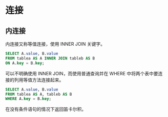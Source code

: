 # 连接
## 内连接
内连接又称等值连接，使用 INNER JOIN 关键字。
```sql
SELECT A.value, B.value
FROM tablea AS A INNER JOIN tableb AS B
ON A.key = B.key;
```
可以不明确使用 INNER JOIN，而使用普通查询并在 WHERE 中将两个表中要连接的列用等值方法连接起来。
```sql
SELECT A.value, B.value
FROM tablea AS A, tableb AS B
WHERE A.key = B.key;
```
在没有条件语句的情况下返回笛卡尔积。

